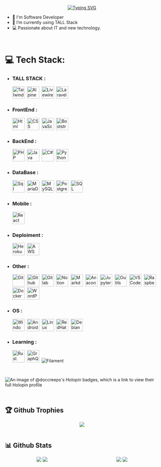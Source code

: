 <div align="center">
<a href="https://dorianvericel.fr"><img src="https://readme-typing-svg.herokuapp.com?font=Fira+Code&pause=1000&color=2EF700&center=true&vCenter=true&random=false&width=435&lines=Profile+Loading+....;Full-Stack+Developer;%F0%9F%90%98+Laravel+%26+Tall+Stack+%E2%9D%A4%EF%B8%8F" alt="Typing SVG" /></a>
</div>
  

- 🔨 I'm Software Developer
- 🔭 I’m currently using TALL Stack
- 💻 Passionate about IT and new technology.
  
<br/>  


# 💻 Tech Stack:
- ### TALL STACK :
  <img src="https://cdn.jsdelivr.net/gh/devicons/devicon@latest/icons/tailwindcss/tailwindcss-original.svg" alt="Tailwind CSS" title="Tailwind CSS" width="40" height="40" />&nbsp;
  <img src="https://cdn.jsdelivr.net/gh/devicons/devicon@latest/icons/alpinejs/alpinejs-original.svg" alt="AlpineJS" title="AlpineJS" width="40" height="40" />&nbsp;
  <img src="https://cdn.jsdelivr.net/gh/devicons/devicon@latest/icons/livewire/livewire-original.svg" alt="Livewire" title="Livewire" width="40" height="40" />&nbsp;
  <img src="https://cdn.jsdelivr.net/gh/devicons/devicon@latest/icons/laravel/laravel-original.svg" alt="Laravel" title="Laravel" width="40" height="40" />&nbsp;
  
- ### FrontEnd :
  <img src="https://cdn.jsdelivr.net/gh/devicons/devicon@latest/icons/html5/html5-original.svg" alt="Html" title="HTML5" width="40" height="40" />&nbsp;
  <img src="https://cdn.jsdelivr.net/gh/devicons/devicon@latest/icons/css3/css3-original.svg" alt="CSS" title="CSS3" width="40" height="40" />&nbsp;
  <img src="https://cdn.jsdelivr.net/gh/devicons/devicon@latest/icons/javascript/javascript-original.svg" alt="JavaScript" title="JavaScript" width="40" height="40" />&nbsp;
  <img src="https://cdn.jsdelivr.net/gh/devicons/devicon@latest/icons/bootstrap/bootstrap-original.svg" alt="Bootstrap" title="Bootstrap" width="40" height="40" />&nbsp;

- ### BackEnd :
  <img src="https://cdn.jsdelivr.net/gh/devicons/devicon@latest/icons/php/php-original.svg" alt="PHP" title="Java" width="40" height="40" />&nbsp;
  <img src="https://cdn.jsdelivr.net/gh/devicons/devicon@latest/icons/java/java-original.svg" alt="Java" title="Java" width="40" height="40" />&nbsp;
  <img src="https://cdn.jsdelivr.net/gh/devicons/devicon@latest/icons/csharp/csharp-original.svg" alt="C#" title="C#" width="40" height="40" />&nbsp;
  <img src="https://cdn.jsdelivr.net/gh/devicons/devicon@latest/icons/python/python-original.svg" alt="Python" title="Python" width="40" height="40" />&nbsp;

- ### DataBase :
  <img src="https://cdn.jsdelivr.net/gh/devicons/devicon@latest/icons/azuresqldatabase/azuresqldatabase-original.svg" alt="Sql" title="SQL" width="40" height="40" />&nbsp;
  <img src="https://cdn.jsdelivr.net/gh/devicons/devicon@latest/icons/mariadb/mariadb-original.svg" alt="MariaDb" title="MariaDb" width="40" height="40" />&nbsp;
  <img src="https://cdn.jsdelivr.net/gh/devicons/devicon@latest/icons/mysql/mysql-original.svg" alt="MySQL" title="MySQL" width="40" height="40" />&nbsp;
  <img src="https://cdn.jsdelivr.net/gh/devicons/devicon@latest/icons/postgresql/postgresql-original.svg" alt="Postgres" title="PostgreSQL" width="40" height="40" />&nbsp;
  <img src="https://cdn.jsdelivr.net/gh/devicons/devicon@latest/icons/microsoftsqlserver/microsoftsqlserver-plain.svg" alt="SQL Server" title="SQL Server" width="40" height="40" />&nbsp;

- ### Mobile :
  <img src="https://cdn.jsdelivr.net/gh/devicons/devicon@latest/icons/react/react-original.svg" alt="React Native" title="React Native" width="40" height="40" />&nbsp;

- ### Deploiment :
  <img src="https://cdn.jsdelivr.net/gh/devicons/devicon@latest/icons/heroku/heroku-original.svg" alt="Heroku" title="Heroku" width="40" height="40" />&nbsp;
  <img src="https://cdn.jsdelivr.net/gh/devicons/devicon@latest/icons/amazonwebservices/amazonwebservices-original-wordmark.svg" alt="AWS" title="AWS" width="40" height="40" />&nbsp;

- ### Other :
  <img src="https://cdn.jsdelivr.net/gh/devicons/devicon@latest/icons/git/git-original.svg" alt="Git" title="Git" width="40" height="40" />&nbsp;
  <img src="https://cdn.jsdelivr.net/gh/devicons/devicon@latest/icons/github/github-original.svg" alt="Github" title="GitHub" width="40" height="40" />&nbsp;
  <img src="https://cdn.jsdelivr.net/gh/devicons/devicon@latest/icons/gitlab/gitlab-original.svg" alt="Gitlab" title="Gitlab" width="40" height="40" />&nbsp;
  <img src="https://cdn.jsdelivr.net/gh/devicons/devicon@latest/icons/notion/notion-original.svg" alt="Notion" title="Notion" width="40" height="40" />&nbsp;
  <img src="https://cdn.jsdelivr.net/gh/devicons/devicon@latest/icons/markdown/markdown-original.svg" alt="Markdown" title="Markdown" width="40" height="40" />&nbsp;
  <img src="https://cdn.jsdelivr.net/gh/devicons/devicon@latest/icons/anaconda/anaconda-original.svg" alt="Anaconda" title="Anaconda" width="40" height="40" />&nbsp;
  <img src="https://cdn.jsdelivr.net/gh/devicons/devicon@latest/icons/jupyter/jupyter-original.svg" alt="Jupyter" title="Jupyter" width="40" height="40" />&nbsp;
  <img src="https://cdn.jsdelivr.net/gh/devicons/devicon@latest/icons/jetbrains/jetbrains-original.svg" alt="Outils Jetbrains" title="JetBrains" width="40" height="40" />&nbsp;
  <img src="https://cdn.jsdelivr.net/gh/devicons/devicon@latest/icons/vscode/vscode-original.svg" alt="VSCode" title="VSCode" width="40" height="40" />&nbsp;
  <img src="https://cdn.jsdelivr.net/gh/devicons/devicon@latest/icons/raspberrypi/raspberrypi-original.svg" alt="Raspberry" title="Raspberry Pi" width="40" height="40" />&nbsp;
  <img src="https://cdn.jsdelivr.net/gh/devicons/devicon@latest/icons/docker/docker-original.svg" alt="Docker" title="Docker" width="40" height="40" />&nbsp;
  <img src="https://cdn.jsdelivr.net/gh/devicons/devicon@latest/icons/wordpress/wordpress-original.svg" alt="WordPress" title="WordPress" width="40" height="40" />&nbsp;

- ### OS :
  <img src="https://cdn.jsdelivr.net/gh/devicons/devicon@latest/icons/windows11/windows11-original.svg" alt="Windows" title="Windows" width="40" height="40" />&nbsp;
  <img src="https://cdn.jsdelivr.net/gh/devicons/devicon@latest/icons/android/android-original.svg" alt="Android" title="Android" width="40" height="40" />&nbsp;
  <img src="https://cdn.jsdelivr.net/gh/devicons/devicon@latest/icons/linux/linux-original.svg" alt="Linux" title="Linux" width="40" height="40" />&nbsp;
  <img src="https://cdn.jsdelivr.net/gh/devicons/devicon@latest/icons/redhat/redhat-original.svg" alt="RedHat" title="RedHat" width="40" height="40" />&nbsp;
  <img src="https://cdn.jsdelivr.net/gh/devicons/devicon@latest/icons/debian/debian-original.svg" alt="Debian" title="Debian" width="40" height="40" />&nbsp;


- ### Learning :
  <img src="https://cdn.jsdelivr.net/gh/devicons/devicon@latest/icons/rust/rust-original.svg" alt="Rust" title="Rust" width="40" height="40" />&nbsp;
  <img src="https://cdn.jsdelivr.net/gh/devicons/devicon@latest/icons/graphql/graphql-plain.svg" alt="GraphQL" title="GraphQL" width="40" height="40" />&nbsp;
  ![Filament](https://img.shields.io/badge/-Filament-C51A4A?style=for-the-badge&logo=Filament) 

<br/>  

 ![An image of @doccreeps's Holopin badges, which is a link to view their full Holopin profile](https://holopin.me/doccreeps)
<!-- Graphql Astro vuejs rust Go, haskell-->

<br/>  

## 🏆 Github Trophies  
<div align="center">
<img src="https://github-profile-trophy.vercel.app/?username=Doccreeps&theme=matrix&no-frame=true&no-bg=true&margin-w=4" align="center" /></div>

<br/>

## 📊 Github Stats  
<div style="display: grid; grid-template-columns: 1fr 1fr; gap: 20px; text-align: center;">
    <div>
        <img src="https://github-readme-stats.vercel.app/api/top-langs/?username=Doccreeps&theme=tokyonight&hide_border=true&include_all_commits=true&count_private=true&layout=compact" />
        <img src="https://github-readme-stats.vercel.app/api?username=Doccreeps&theme=tokyonight&hide_border=true&include_all_commits=true&count_private=true" />
    </div>
    <div>
        <img src="https://github-profile-summary-cards.vercel.app/api/cards/profile-details?username=DocCreeps&theme=radical" />
        <img src="https://github-readme-streak-stats.herokuapp.com/?user=Doccreeps&theme=tokyonight&hide_border=true" />
    </div>
</div>



<!--
<div align="center"><img src="https://github-readme-activity-graph.vercel.app/graph?username=DocCreeps&custom_title=DocCreeps%20GitHub%20Activity%20Graph&bg_color=0D1117&color=7F3FBF&line=7F3FBF&point=7F3FBF&area_color=FFFFFF&title_color=FFFFFF&area=true" /></div>  --> 
<br/> 

 
